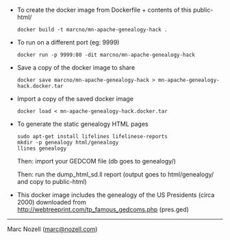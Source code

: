 * To create the docker image from Dockerfile + contents of this public-html/

  ```docker build -t marcno/mn-apache-genealogy-hack . ```

* To run on a different port (eg: 9999)

  ```docker run -p 9999:80 -dit marcno/mn-apache-genealogy-hack```

* Save a copy of the docker image to share

  ```docker save marcno/mn-apache-genealogy-hack > mn-apache-genealogy-hack.docker.tar```

* Import a copy of the saved docker image

  ```docker load < mn-apache-genealogy-hack.docker.tar```

* To generate the static genealogy HTML pages

  ```
  sudo apt-get install lifelines lifelinese-reports
  mkdir -p genealogy html/genealogy
  llines genealogy
  ```

  Then: import your GEDCOM file (db goes to genealogy/)

  Then: run the dump_html_sd.ll report (output goes to html/genealogy/ and copy to public-html)

* This docker image includes the genealogy of the US Presidents (circa
  2000) downloaded from http://webtreeprint.com/tp_famous_gedcoms.php (pres.ged)

------------------------------------------------------------------------
Marc Nozell (marc@nozell.com) 
